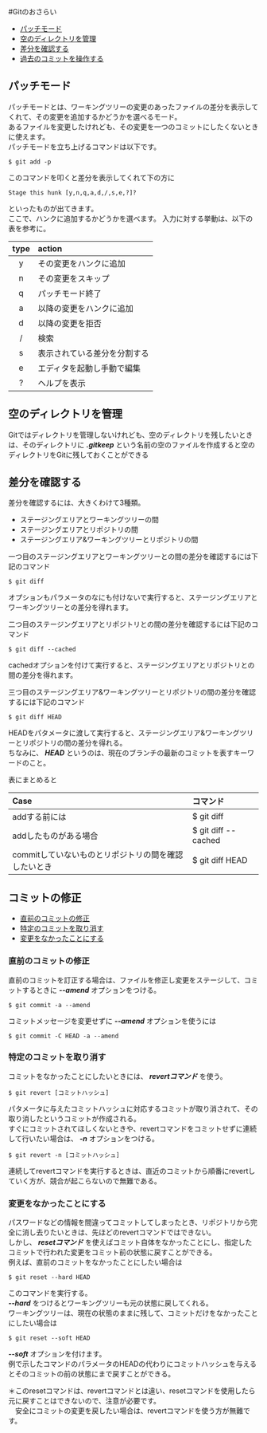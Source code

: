 #Gitのおさらい

- [パッチモード](#パッチモード)
- [空のディレクトリを管理](#空のディレクトリを管理)
- [差分を確認する](#差分を確認する)
- [過去のコミットを操作する](#過去のコミットを操作する)


## パッチモード
パッチモードとは、ワーキングツリーの変更のあったファイルの差分を表示してくれて、その変更を追加するかどうかを選べるモード。  
あるファイルを変更したけれども、その変更を一つのコミットにしたくないときに使えます。  
パッチモードを立ち上げるコマンドは以下です。  

```
$ git add -p
```
このコマンドを叩くと差分を表示してくれて下の方に
```
Stage this hunk [y,n,q,a,d,/,s,e,?]?
```
といったものが出てきます。  
ここで、ハンクに追加するかどうかを選べます。
入力に対する挙動は、以下の表を参考に。

| type | action |
|:----:|:-------|
|y|その変更をハンクに追加|
|n|その変更をスキップ|
|q|パッチモード終了|
|a|以降の変更をハンクに追加|
|d|以降の変更を拒否|
|/|検索|
|s|表示されている差分を分割する|
|e|エディタを起動し手動で編集|
|?|ヘルプを表示|


## 空のディレクトリを管理
Gitではディレクトリを管理しないけれども、空のディレクトリを残したいときは、そのディレクトリに ***.gitkeep*** という名前の空のファイルを作成すると空のディレクトリをGitに残しておくことができる


## 差分を確認する
差分を確認するには、大きくわけて3種類。
- ステージングエリアとワーキングツリーの間
- ステージングエリアとリポジトリの間
- ステージングエリア&ワーキングツリーとリポジトリの間

一つ目のステージングエリアとワーキングツリーとの間の差分を確認するには下記のコマンド
```
$ git diff
```
オプションもパラメータのなにも付けないで実行すると、ステージングエリアとワーキングツリーとの差分を得れます。

二つ目のステージングエリアとリポジトリとの間の差分を確認するには下記のコマンド
```
$ git diff --cached
```
cachedオプションを付けて実行すると、ステージングエリアとリポジトリとの間の差分を得れます。

三つ目のステージングエリア&ワーキングツリーとリポジトリの間の差分を確認するには下記のコマンド
```
$ git diff HEAD
```
HEADをパタメータに渡して実行すると、ステージングエリア&ワーキングツリーとリポジトリの間の差分を得れる。  
ちなみに、 ***HEAD*** というのは、現在のブランチの最新のコミットを表すキーワードのこと。


表にまとめると

| Case | コマンド |
|:-----|:--------|
|addする前には|$ git diff|
|addしたものがある場合|$ git diff --cached|
|commitしていないものとリポジトリの間を確認したいとき|$ git diff HEAD|


## コミットの修正

- [直前のコミットの修正](#直前のコミットの修正)
- [特定のコミットを取り消す](#特定のコミットを取り消す)
- [変更をなかったことにする](#変更をなかったことにする)

### 直前のコミットの修正
直前のコミットを訂正する場合は、ファイルを修正し変更をステージして、コミットするときに ***--amend*** オプションをつける。  
```
$ git commit -a --amend
```
コミットメッセージを変更せずに ***--amend*** オプションを使うには
```
$ git commit -C HEAD -a --amend
```

### 特定のコミットを取り消す 
コミットをなかったことにしたいときには、 ***revertコマンド*** を使う。  
```
$ git revert [コミットハッシュ]
```
パタメータに与えたコミットハッシュに対応するコミットが取り消されて、その取り消したというコミットが作成される。  
すぐにコミットされてほしくないときや、revertコマンドをコミットせずに連続して行いたい場合は、 ***-n*** オプションをつける。
```
$ git revert -n [コミットハッシュ]
```
連続してrevertコマンドを実行するときは、直近のコミットから順番にrevertしていく方が、競合が起こらないので無難である。  

### 変更をなかったことにする
パスワードなどの情報を間違ってコミットしてしまったとき、リポジトリから完全に消し去りたいときは、先ほどのrevertコマンドではできない。  
しかし、 ***resetコマンド*** を使えばコミット自体をなかったことにし、指定したコミットで行われた変更をコミット前の状態に戻すことができる。  
例えば、直前のコミットをなかったことにしたい場合は
```
$ git reset --hard HEAD
```
このコマンドを実行する。  
***--hard*** をつけるとワーキングツリーも元の状態に戻してくれる。  
ワーキングツリーは、現在の状態のままに残して、コミットだけをなかったことにしたい場合は
```
$ git reset --soft HEAD
```
***--soft*** オプションを付けます。  
例で示したコマンドのパラメータのHEADの代わりにコミットハッシュを与えるとそのコミットの前の状態にまで戻すことができる。

＊このresetコマンドは、revertコマンドとは違い、resetコマンドを使用したら元に戻すことはできないので、注意が必要です。  
　安全にコミットの変更を戻したい場合は、revertコマンドを使う方が無難です。
